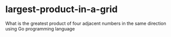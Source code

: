 # largest-product-in-a-grid
What is the greatest product of four adjacent numbers in the same direction using Go programming language
